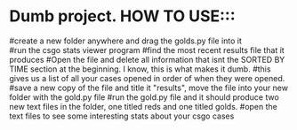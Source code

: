 # Dumb project. HOW TO USE:::
#create a new folder anywhere and drag the golds.py file into it  
#run the csgo stats viewer program
#find the most recent results file that it produces
#Open the file and delete all information that isnt the  SORTED BY TIME section at the beginning. I know, this is what makes it dumb.
#this gives us a list of all your cases opened in order of when they were opened. 
#save a new copy of the file and title it "results", move the file into your new folder with the gold.py file
#run the gold.py file and it should produce two new text files in the folder, one titled reds and one titled golds.
#open the text files to see some interesting stats about your csgo cases



# 
